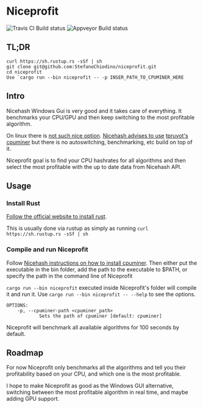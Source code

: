 # Niceprofit

![Travis CI Build status](https://travis-ci.org/StefanoChiodino/niceprofit.svg?branch=master)
![Appveyor Build status](https://ci.appveyor.com/api/projects/status/bt5b5t25x4wi8ttk/branch/master?svg=true)

## TL;DR
```
curl https://sh.rustup.rs -sSf | sh
git clone git@github.com:StefanoChiodino/niceprofit.git
cd niceprofit
Use `cargo run --bin niceprofit -- -p INSER_PATH_TO_CPUMINER_HERE
```

## Intro

Nicehash Windows Gui is very good and it takes care of everything. It benchmarks your CPU/GPU and then keep switching to the most profitable algorithm.

On linux there is [not such nice option](https://www.nicehash.com/help/does-nicehash-miner-work-on-windows-xp-or-linux). [Nicehash advises to use](https://www.nicehash.com/help/cpu-mining) [tpruvot's cpuminer](https://github.com/tpruvot/cpuminer-multi) but there is no autoswitching, benchmarking, etc build on top of it.

Niceprofit goal is to find your CPU hashrates for all algorithms and then select the most profitable with the up to date data from Nicehash API.

## Usage

### Install Rust

[Follow the official website to install rust](https://www.rust-lang.org/en-US/install.html).

This is usually done via rustup as simply as running `curl https://sh.rustup.rs -sSf | sh`

### Compile and run Niceprofit

Follow [Nicehash instructions on how to install cpuminer](https://www.nicehash.com/help/cpu-mining). Then either put the executable in the bin folder, add the path to the executable to $PATH, or specify the path in the command line of Niceprofit

`cargo run --bin niceprofit` executed inside Niceprofit's folder will compile it and run it.
Use `cargo run --bin niceprofit -- --help` to see the options.
```
OPTIONS:
    -p, --cpuminer-path <cpuminer_path>
            Sets the path of cpuminer [default: cpuminer]
```

Niceprofit will benchmark all available algorithms for 100 seconds by default.

## Roadmap

For now Niceprofit only benchmarks all the algorithms and tell you their profitability based on your CPU, and which one is the most profitable.

I hope to make Niceprofit as good as the Windows GUI alternative, switching between the most profitable algorithm in real time, and maybe adding GPU support.
